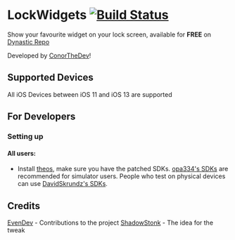 # LockWidgets [![Build Status](https://travis-ci.com/ConorTheDev/LockWidgets.svg?branch=master)](https://travis-ci.com/ConorTheDev/LockWidgets)

Show your favourite widget on your lock screen, available for **FREE** on [Dynastic Repo](https://repo.dynastic.co/package/lockwidgets)

Developed by [ConorTheDev](https://twitter.com/ConorTheDev)!

## Supported Devices

All iOS Devices between iOS 11 and iOS 13 are supported

## For Developers

### Setting up

#### All users:

- Install [theos](https://github.com/theos/theos), make sure you have the patched SDKs. 
[opa334's SDKs](https://github.com/opa334/sdks) are recommended for simulator users. People who test on physical devices can use [DavidSkrundz's SDKs](https://github.com/DavidSkrundz/sdks).

## Credits
[EvenDev](https://twitter.com/even_dev) - Contributions to the project
[ShadowStonk](https://twitter.com/CydiaSaurikStar) - The idea for the tweak
